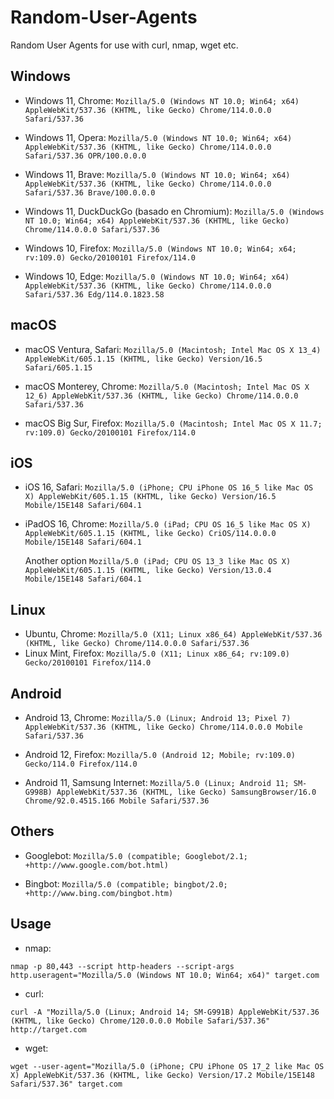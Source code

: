 # Random-User-Agents
Random User Agents for use with curl, nmap, wget etc.

## Windows

- Windows 11, Chrome:
`Mozilla/5.0 (Windows NT 10.0; Win64; x64) AppleWebKit/537.36 (KHTML, like Gecko) Chrome/114.0.0.0 Safari/537.36`

- Windows 11, Opera:
`Mozilla/5.0 (Windows NT 10.0; Win64; x64) AppleWebKit/537.36 (KHTML, like Gecko) Chrome/114.0.0.0 Safari/537.36 OPR/100.0.0.0`

- Windows 11, Brave:
`Mozilla/5.0 (Windows NT 10.0; Win64; x64) AppleWebKit/537.36 (KHTML, like Gecko) Chrome/114.0.0.0 Safari/537.36 Brave/100.0.0.0`

- Windows 11, DuckDuckGo (basado en Chromium):
`Mozilla/5.0 (Windows NT 10.0; Win64; x64) AppleWebKit/537.36 (KHTML, like Gecko) Chrome/114.0.0.0 Safari/537.36`

- Windows 10, Firefox:
`Mozilla/5.0 (Windows NT 10.0; Win64; x64; rv:109.0) Gecko/20100101 Firefox/114.0`

- Windows 10, Edge:
`Mozilla/5.0 (Windows NT 10.0; Win64; x64) AppleWebKit/537.36 (KHTML, like Gecko) Chrome/114.0.0.0 Safari/537.36 Edg/114.0.1823.58`

## macOS

- macOS Ventura, Safari:
`Mozilla/5.0 (Macintosh; Intel Mac OS X 13_4) AppleWebKit/605.1.15 (KHTML, like Gecko) Version/16.5 Safari/605.1.15`

- macOS Monterey, Chrome:
`Mozilla/5.0 (Macintosh; Intel Mac OS X 12_6) AppleWebKit/537.36 (KHTML, like Gecko) Chrome/114.0.0.0 Safari/537.36`

- macOS Big Sur, Firefox:
`Mozilla/5.0 (Macintosh; Intel Mac OS X 11.7; rv:109.0) Gecko/20100101 Firefox/114.0`

## iOS
- iOS 16, Safari:
`Mozilla/5.0 (iPhone; CPU iPhone OS 16_5 like Mac OS X) AppleWebKit/605.1.15 (KHTML, like Gecko) Version/16.5 Mobile/15E148 Safari/604.1`

- iPadOS 16, Chrome:
`Mozilla/5.0 (iPad; CPU OS 16_5 like Mac OS X) AppleWebKit/605.1.15 (KHTML, like Gecko) CriOS/114.0.0.0 Mobile/15E148 Safari/604.1`

  Another option
  `Mozilla/5.0 (iPad; CPU OS 13_3 like Mac OS X) AppleWebKit/605.1.15 (KHTML, like Gecko) Version/13.0.4 Mobile/15E148 Safari/604.1`
  
## Linux
- Ubuntu, Chrome:
`Mozilla/5.0 (X11; Linux x86_64) AppleWebKit/537.36 (KHTML, like Gecko) Chrome/114.0.0.0 Safari/537.36
` 
- Linux Mint, Firefox:
`Mozilla/5.0 (X11; Linux x86_64; rv:109.0) Gecko/20100101 Firefox/114.0`

## Android
- Android 13, Chrome:
`Mozilla/5.0 (Linux; Android 13; Pixel 7) AppleWebKit/537.36 (KHTML, like Gecko) Chrome/114.0.0.0 Mobile Safari/537.36`

- Android 12, Firefox:
`Mozilla/5.0 (Android 12; Mobile; rv:109.0) Gecko/114.0 Firefox/114.0`

- Android 11, Samsung Internet:
`Mozilla/5.0 (Linux; Android 11; SM-G998B) AppleWebKit/537.36 (KHTML, like Gecko) SamsungBrowser/16.0 Chrome/92.0.4515.166 Mobile Safari/537.36`

## Others
- Googlebot:
`Mozilla/5.0 (compatible; Googlebot/2.1; +http://www.google.com/bot.html)`

- Bingbot:
`Mozilla/5.0 (compatible; bingbot/2.0; +http://www.bing.com/bingbot.htm)`

## Usage
- nmap:

`nmap -p 80,443 --script http-headers --script-args http.useragent="Mozilla/5.0 (Windows NT 10.0; Win64; x64)" target.com
`   
- curl:
  
`curl -A "Mozilla/5.0 (Linux; Android 14; SM-G991B) AppleWebKit/537.36 (KHTML, like Gecko) Chrome/120.0.0.0 Mobile Safari/537.36" http://target.com
`

- wget:

`wget --user-agent="Mozilla/5.0 (iPhone; CPU iPhone OS 17_2 like Mac OS X) AppleWebKit/537.36 (KHTML, like Gecko) Version/17.2 Mobile/15E148 Safari/537.36" target.com
`






